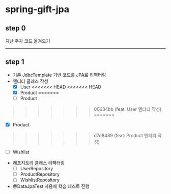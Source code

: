 # spring-gift-jpa

## step 0

지난 주차 코드 옮겨오기

---

## step 1

- 기존 JdbcTemplate 기반 코드를 JPA로 리팩터링
- 엔티티 클래스 작성
  - [x] User
<<<<<<< HEAD
<<<<<<< HEAD
  - [x] Product
=======
  - [ ] Product
>>>>>>> 00634bb (feat: User 엔티티 작성)
=======
  - [x] Product
>>>>>>> d7d8489 (feat: Product 엔티티 작성)
  - [ ] Wishlist
- 레포지토리 클래스 리팩터링
  - [ ] UserRepository
  - [ ] ProductRepository
  - [ ] WishlistRepository
- @DataJpaTest 사용해 학습 테스트 진행